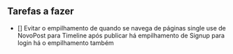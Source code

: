 ## Tarefas a fazer
- [] Evitar o empilhamento de quando se navega de páginas single use
    de NovoPost para Timeline após publicar há empilhamento
    de Signup para login há o empilhamento também
    
